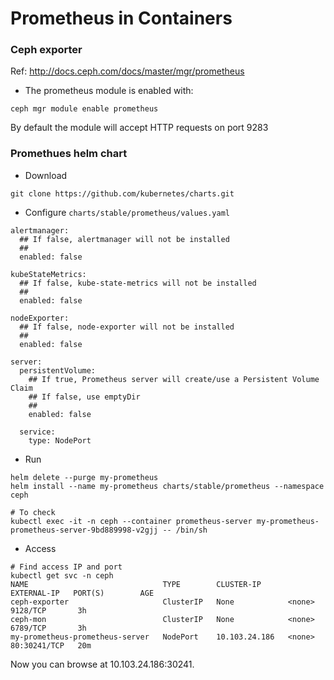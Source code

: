 # Prometheus in Containers

### Ceph exporter
Ref: <http://docs.ceph.com/docs/master/mgr/prometheus>
- The prometheus module is enabled with:
```
ceph mgr module enable prometheus
```
By default the module will accept HTTP requests on port 9283


### Promethues helm chart
- Download
```
git clone https://github.com/kubernetes/charts.git
```

- Configure `charts/stable/prometheus/values.yaml`
```
alertmanager:
  ## If false, alertmanager will not be installed
  ##
  enabled: false

kubeStateMetrics:
  ## If false, kube-state-metrics will not be installed
  ##
  enabled: false

nodeExporter:
  ## If false, node-exporter will not be installed
  ##
  enabled: false

server:
  persistentVolume:
    ## If true, Prometheus server will create/use a Persistent Volume Claim
    ## If false, use emptyDir
    ##
    enabled: false

  service:
    type: NodePort 
```

- Run
```
helm delete --purge my-prometheus
helm install --name my-prometheus charts/stable/prometheus --namespace ceph

# To check
kubectl exec -it -n ceph --container prometheus-server my-prometheus-prometheus-server-9bd889998-v2gjj -- /bin/sh
```

- Access
```
# Find access IP and port
kubectl get svc -n ceph
NAME                              TYPE        CLUSTER-IP      EXTERNAL-IP   PORT(S)        AGE
ceph-exporter                     ClusterIP   None            <none>        9128/TCP       3h
ceph-mon                          ClusterIP   None            <none>        6789/TCP       3h
my-prometheus-prometheus-server   NodePort    10.103.24.186   <none>        80:30241/TCP   20m
```
Now you can browse at 10.103.24.186:30241.


